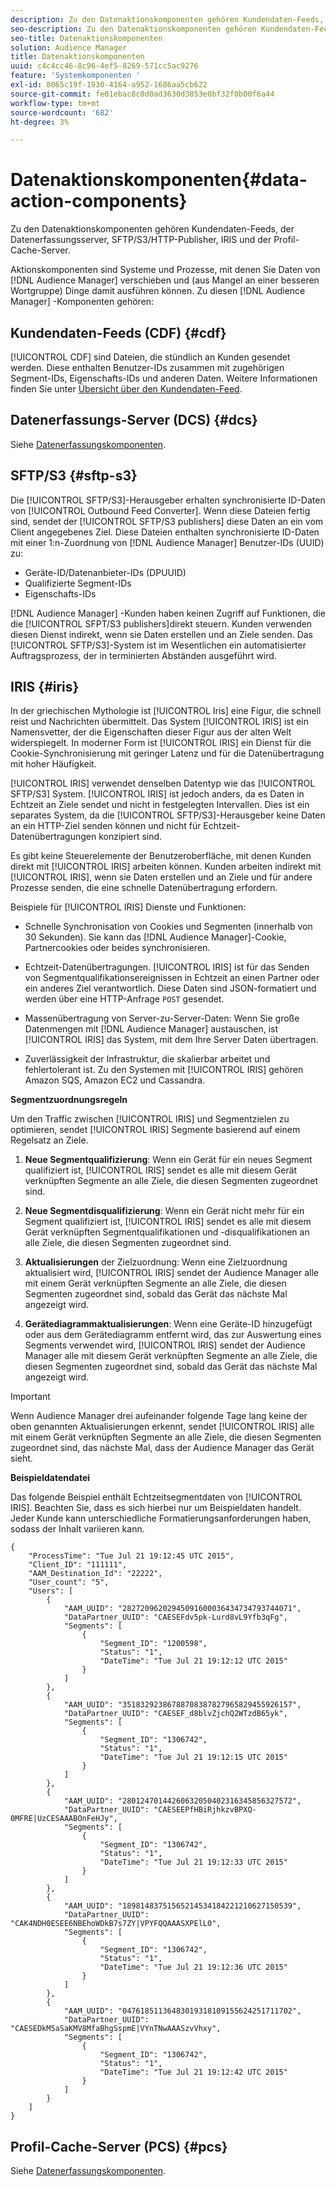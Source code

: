 ```yaml
---
description: Zu den Datenaktionskomponenten gehören Kundendaten-Feeds, der Datenerfassungsserver, SFTP/S3/HTTP-Publisher, IRIS und der Profil-Cache-Server.
seo-description: Zu den Datenaktionskomponenten gehören Kundendaten-Feeds, der Datenerfassungsserver, SFTP/S3/HTTP-Publisher, IRIS und der Profil-Cache-Server.
seo-title: Datenaktionskomponenten
solution: Audience Manager
title: Datenaktionskomponenten
uuid: c4c4cc46-8c96-4ef5-8269-571cc5ac9276
feature: 'Systemkomponenten '
exl-id: 8065c19f-1930-4164-a952-1686aa5cb622
source-git-commit: fe01ebac8c0d0ad3630d3853e0bf32f0b00f6a44
workflow-type: tm+mt
source-wordcount: '682'
ht-degree: 3%

---
```


# Datenaktionskomponenten{#data-action-components}

Zu den Datenaktionskomponenten gehören Kundendaten-Feeds, der Datenerfassungsserver, SFTP/S3/HTTP-Publisher, IRIS und der Profil-Cache-Server.

<!-- 

c_compact.xml

 -->

Aktionskomponenten sind Systeme und Prozesse, mit denen Sie Daten von [!DNL Audience Manager] verschieben und (aus Mangel an einer besseren Wortgruppe) Dinge damit ausführen können. Zu diesen [!DNL Audience Manager] -Komponenten gehören:

## Kundendaten-Feeds (CDF) {#cdf}

[!UICONTROL CDF] sind Dateien, die stündlich an Kunden gesendet werden. Diese enthalten Benutzer-IDs zusammen mit zugehörigen Segment-IDs, Eigenschafts-IDs und anderen Daten. Weitere Informationen finden Sie unter [Übersicht über den Kundendaten-Feed](../../features/cdf-files.md).

## Datenerfassungs-Server (DCS) {#dcs}

Siehe [Datenerfassungskomponenten](../../reference/system-components/components-data-collection.md).

## SFTP/S3 {#sftp-s3}

Die [!UICONTROL SFTP/S3]-Herausgeber erhalten synchronisierte ID-Daten von [!UICONTROL Outbound Feed Converter]. Wenn diese Dateien fertig sind, sendet der [!UICONTROL SFTP/S3 publishers] diese Daten an ein vom Client angegebenes Ziel. Diese Dateien enthalten synchronisierte ID-Daten mit einer 1:n-Zuordnung von [!DNL Audience Manager] Benutzer-IDs (UUID) zu:

* Geräte-ID/Datenanbieter-IDs (DPUUID)
* Qualifizierte Segment-IDs
* Eigenschafts-IDs

[!DNL Audience Manager] -Kunden haben keinen Zugriff auf Funktionen, die die  [!UICONTROL SFPT/S3 publishers]direkt steuern. Kunden verwenden diesen Dienst indirekt, wenn sie Daten erstellen und an Ziele senden. Das [!UICONTROL SFTP/S3]-System ist im Wesentlichen ein automatisierter Auftragsprozess, der in terminierten Abständen ausgeführt wird.

## IRIS {#iris}

In der griechischen Mythologie ist [!UICONTROL Iris] eine Figur, die schnell reist und Nachrichten übermittelt. Das System [!UICONTROL IRIS] ist ein Namensvetter, der die Eigenschaften dieser Figur aus der alten Welt widerspiegelt. In moderner Form ist [!UICONTROL IRIS] ein Dienst für die Cookie-Synchronisierung mit geringer Latenz und für die Datenübertragung mit hoher Häufigkeit.

[!UICONTROL IRIS] verwendet denselben Datentyp wie das  [!UICONTROL SFTP/S3] System. [!UICONTROL IRIS] ist jedoch anders, da es Daten in Echtzeit an Ziele sendet und nicht in festgelegten Intervallen. Dies ist ein separates System, da die [!UICONTROL SFTP/S3]-Herausgeber keine Daten an ein HTTP-Ziel senden können und nicht für Echtzeit-Datenübertragungen konzipiert sind.

Es gibt keine Steuerelemente der Benutzeroberfläche, mit denen Kunden direkt mit [!UICONTROL IRIS] arbeiten können. Kunden arbeiten indirekt mit [!UICONTROL IRIS], wenn sie Daten erstellen und an Ziele und für andere Prozesse senden, die eine schnelle Datenübertragung erfordern.

Beispiele für [!UICONTROL IRIS] Dienste und Funktionen:

* Schnelle Synchronisation von Cookies und Segmenten (innerhalb von 30 Sekunden). Sie kann das [!DNL Audience Manager]-Cookie, Partnercookies oder beides synchronisieren.
* Echtzeit-Datenübertragungen. [!UICONTROL IRIS] ist für das Senden von Segmentqualifikationsereignissen in Echtzeit an einen Partner oder ein anderes Ziel verantwortlich. Diese Daten sind JSON-formatiert und werden über eine HTTP-Anfrage `POST` gesendet.

* Massenübertragung von Server-zu-Server-Daten: Wenn Sie große Datenmengen mit [!DNL Audience Manager] austauschen, ist [!UICONTROL IRIS] das System, mit dem Ihre Server Daten übertragen.

* Zuverlässigkeit der Infrastruktur, die skalierbar arbeitet und fehlertolerant ist. Zu den Systemen mit [!UICONTROL IRIS] gehören Amazon SQS, Amazon EC2 und Cassandra.

**Segmentzuordnungsregeln**

Um den Traffic zwischen [!UICONTROL IRIS] und Segmentzielen zu optimieren, sendet [!UICONTROL IRIS] Segmente basierend auf einem Regelsatz an Ziele.

1. **Neue Segmentqualifizierung**: Wenn ein Gerät für ein neues Segment qualifiziert ist,  [!UICONTROL IRIS] sendet es alle mit diesem Gerät verknüpften Segmente an alle Ziele, die diesen Segmenten zugeordnet sind.

1. **Neue Segmentdisqualifizierung**: Wenn ein Gerät nicht mehr für ein Segment qualifiziert ist,  [!UICONTROL IRIS] sendet es alle mit diesem Gerät verknüpften Segmentqualifikationen und -disqualifikationen an alle Ziele, die diesen Segmenten zugeordnet sind.

1. **Aktualisierungen** der Zielzuordnung: Wenn eine Zielzuordnung aktualisiert wird,  [!UICONTROL IRIS] sendet der Audience Manager alle mit einem Gerät verknüpften Segmente an alle Ziele, die diesen Segmenten zugeordnet sind, sobald das Gerät das nächste Mal angezeigt wird.

1. **Gerätediagrammaktualisierungen**: Wenn eine Geräte-ID hinzugefügt oder aus dem Gerätediagramm entfernt wird, das zur Auswertung eines Segments verwendet wird,  [!UICONTROL IRIS] sendet der Audience Manager alle mit diesem Gerät verknüpften Segmente an alle Ziele, die diesen Segmenten zugeordnet sind, sobald das Gerät das nächste Mal angezeigt wird.

>[!IMPORTANT]
>
>Wenn Audience Manager drei aufeinander folgende Tage lang keine der oben genannten Aktualisierungen erkennt, sendet [!UICONTROL IRIS] alle mit einem Gerät verknüpften Segmente an alle Ziele, die diesen Segmenten zugeordnet sind, das nächste Mal, dass der Audience Manager das Gerät sieht.

**Beispieldatendatei**

Das folgende Beispiel enthält Echtzeitsegmentdaten von [!UICONTROL IRIS]. Beachten Sie, dass es sich hierbei nur um Beispieldaten handelt. Jeder Kunde kann unterschiedliche Formatierungsanforderungen haben, sodass der Inhalt variieren kann.

```
{
    "ProcessTime": "Tue Jul 21 19:12:45 UTC 2015",
    "Client_ID": "111111",
    "AAM_Destination_Id": "22222",
    "User_count": "5",
    "Users": [
        {
            "AAM_UUID": "28272096202945091600036434734793744071",
            "DataPartner_UUID": "CAESEFdv5pk-Lurd8vL9Yfb3qFg",
            "Segments": [
                {
                    "Segment_ID": "1200598",
                    "Status": "1",
                    "DateTime": "Tue Jul 21 19:12:12 UTC 2015"
                }
            ]
        },
        {
            "AAM_UUID": "35183292386788708387827965829455926157",
            "DataPartner_UUID": "CAESEF_d8blvZjchQ2WTzdB65yk",
            "Segments": [
                {
                    "Segment_ID": "1306742",
                    "Status": "1",
                    "DateTime": "Tue Jul 21 19:12:15 UTC 2015"
                }
            ]
        },
        {
            "AAM_UUID": "28012470144260632050402316345856327572",
            "DataPartner_UUID": "CAESEEPfHBiRjhkzvBPXQ-0MFRE|UzCESAAABOnFeHJy",
            "Segments": [
                {
                    "Segment_ID": "1306742",
                    "Status": "1",
                    "DateTime": "Tue Jul 21 19:12:33 UTC 2015"
                }
            ]
        },
        {
            "AAM_UUID": "18981483751565214534184221210627150539",
            "DataPartner_UUID": "CAK4NDH0ESEE6NBEhoWDkB7s7ZY|VPYFQQAAASXPElL0",
            "Segments": [
                {
                    "Segment_ID": "1306742",
                    "Status": "1",
                    "DateTime": "Tue Jul 21 19:12:36 UTC 2015"
                }
            ]
        },
        {
            "AAM_UUID": "04761851136483019318109155624251711702",
            "DataPartner_UUID": "CAESEDkM5aSaKMV8MfaBhgSspmE|VYnTNwAAASzvVhxy",
            "Segments": [
                {
                    "Segment_ID": "1306742",
                    "Status": "1",
                    "DateTime": "Tue Jul 21 19:12:42 UTC 2015"
                }
            ]
        }
    ]
}
```

## Profil-Cache-Server (PCS) {#pcs}

Siehe [Datenerfassungskomponenten](../../reference/system-components/components-data-collection.md).
